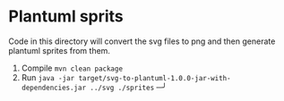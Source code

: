 # Plantuml sprits

Code in this directory will convert the svg files to png and then generate plantuml sprites from them.

1. Compile
`mvn clean package`
2. Run 
`java -jar target/svg-to-plantuml-1.0.0-jar-with-dependencies.jar ../svg ./sprites`                                                                                                                      ─╯
